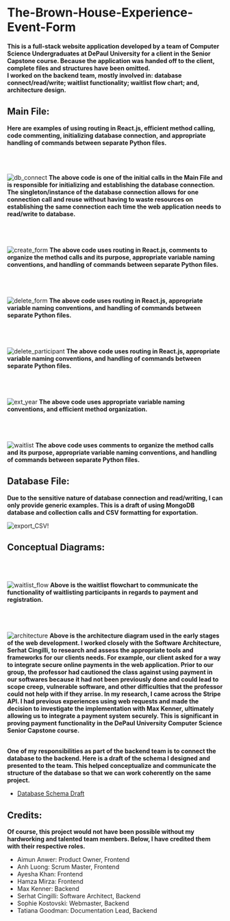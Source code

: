 # The-Brown-House-Experience-Event-Form

<b>This is a full-stack website application developed by a team of Computer Science Undergraduates at DePaul University for a client in the Senior Capstone course.  Because the application was handed off to the client, complete files and structures have been omitted.  <br>  I worked on the backend team, mostly involved in: database connect/read/write; waitlist functionality; waitlist flow chart; and, architecture design.</b>

<h2> Main File:</h2>

<b>Here are examples of using routing in React.js, efficient method calling, code commenting, initializing database connection, and appropriate handling of commands between separate Python files.</b>

<img src="/main/main_database_connect.jpg" alt="db_connect" style="margin-top: 50px;" />
<b>The above code is one of the initial calls in the Main File and is responsible for initializing and establishing the database connection.  The singleton/instance of the database connection allows for one connection call and reuse without having to waste resources on establishing the same connection each time the web application needs to read/write to database.</b>
<br><br>
<img src="/main/create_form.jpg" alt="create_form" style="margin-top: 50px;" />
<b>The above code uses routing in React.js, comments to organize the method calls and its purpose, appropriate variable naming conventions, and handling of commands between separate Python files.</b>
<br><br>
<img src="/main/delete_form.jpg" alt="delete_form" style="margin-top: 50px;" />
<b>The above code uses routing in React.js, appropriate variable naming conventions, and handling of commands between separate Python files.</b>
<br><br>
<img src="/main/delete_participant.jpg" alt="delete_participant" style="margin-top: 50px;" />
<b>The above code uses routing in React.js, appropriate variable naming conventions, and handling of commands between separate Python files.</b>
<br><br>
<img src="/main/extrapolate_year.jpg" alt="ext_year" style="margin-top: 50px;" />
<b>The above code uses appropriate variable naming conventions, and efficient method organization.</b>
<br><br>
<img src="/main/waitlist.jpg" alt="waitlist" style="margin-top: 50px;" />
<b>The above code uses comments to organize the method calls and its purpose, appropriate variable naming conventions, and handling of commands between separate Python files.<br></b>

<h2> Database File:</h2>

<b>Due to the sensitive nature of database connection and read/writing, I can only provide generic examples.  This is a draft of using MongoDB database and collection calls and CSV formatting for exportation.</b>

![export_CSV!](/database/export_to_csv.jpg)

<h2> Conceptual Diagrams:</h2>

<img src="/conceptual-diagrams/TBHE-waitlist-final.drawio.png" alt="waitlist_flow" style="margin-top: 50px;" />
<b> Above is the waitlist flowchart to communicate the functionality of waitlisting participants in regards to payment and registration.</b>
<br><br>
<img src="/conceptual-diagrams/tbhe-events-architecture.jpg" alt="architecture" style="margin-top: 50px;" />
<b> Above is the architecture diagram used in the early stages of the web development.  I worked closely with the Software Architecture, Serhat Cingilli, to research and assess the appropriate tools and frameworks for our clients needs.  For example, our client asked for a way to integrate secure online payments in the web application.  Prior to our group, the professor had cautioned the class against using payment in our softwares because it had not been previously done and could lead to scope creep, vulnerable software, and other difficulties that the professor could not help with if they arrise.  In my research, I came across the Stripe API.  I had previous experiences using web requests and made the decision to investigate the implementation with Max Kenner, ultimately allowing us to integrate a payment system securely.  This is significant in proving payment functionality in the DePaul University Computer Science Senior Capstone course.</b>
<br><br>

<b>One of my responsibilities as part of the backend team is to connect the database to the backend.  Here is a draft of the schema I designed and presented to the team.  This helped conceptualize and communicate the structure of the database so that we can work coherently on the same project.</b>
- [Database Schema Draft](https://github.com/Iquoc/The-Brown-House-Experience-Event-Form/blob/main/conceptual-diagrams/schema-drafts.txt)

<h2> Credits:</h2>

<b>Of course, this project would not have been possible without my hardworking and talented team members.  Below, I have credited them with their respective roles.<br></b>

- Aimun Anwer: Product Owner, Frontend
- Anh Luong: Scrum Master, Frontend
- Ayesha Khan: Frontend
- Hamza Mirza: Frontend
- Max Kenner: Backend
- Serhat Cingilli: Software Architect, Backend
- Sophie Kostovski: Webmaster, Backend
- Tatiana Goodman: Documentation Lead, Backend

